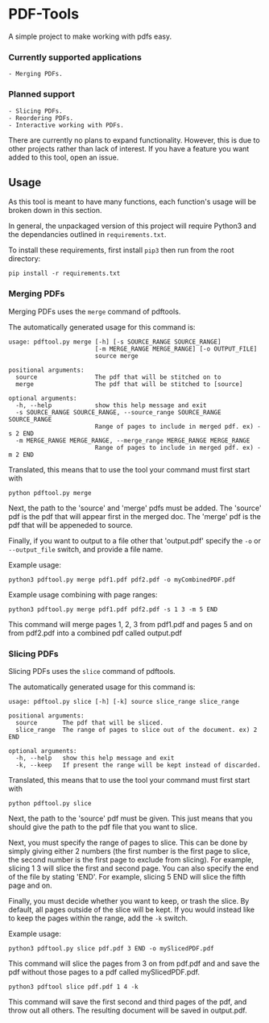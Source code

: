 # PDF-Tools
A simple project to make working with pdfs easy.

### Currently supported applications
    - Merging PDFs.

### Planned support
    - Slicing PDFs.
    - Reordering PDFs.
    - Interactive working with PDFs.
There are currently no plans to expand functionality. However, this
is due to other projects rather than lack of interest. If you have
a feature you want added to this tool, open an issue.

## Usage
As this tool is meant to have many functions, each function's
usage will be broken down in this section.

In general, the unpackaged version of this project will require
Python3 and the dependancies outlined in `requirements.txt`.

To install these requirements, first install `pip3` then
run from the root directory:
``` commanline
pip install -r requirements.txt
```

### Merging PDFs
Merging PDFs uses the `merge` command of pdftools.

The automatically generated usage for this command
is:
``` commandline
usage: pdftool.py merge [-h] [-s SOURCE_RANGE SOURCE_RANGE]
                        [-m MERGE_RANGE MERGE_RANGE] [-o OUTPUT_FILE]
                        source merge

positional arguments:
  source                The pdf that will be stitched on to
  merge                 The pdf that will be stitched to [source]

optional arguments:
  -h, --help            show this help message and exit
  -s SOURCE_RANGE SOURCE_RANGE, --source_range SOURCE_RANGE SOURCE_RANGE
                        Range of pages to include in merged pdf. ex) -s 2 END
  -m MERGE_RANGE MERGE_RANGE, --merge_range MERGE_RANGE MERGE_RANGE
                        Range of pages to include in merged pdf. ex) -m 2 END
```

Translated, this means that to use the tool your command must
first start with
``` commandline
python pdftool.py merge
```

Next, the path to the 'source' and 'merge' pdfs must be added.
The 'source' pdf is the pdf that will appear first in the merged
doc. The 'merge' pdf is the pdf that will be appeneded to source.

Finally, if you want to output to a file other that 'output.pdf'
specify the `-o` or `--output_file` switch, and provide a file name.

Example usage:
``` commandline
python3 pdftool.py merge pdf1.pdf pdf2.pdf -o myCombinedPDF.pdf
```

Example usage combining with page ranges:
``` commandline
python3 pdftool.py merge pdf1.pdf pdf2.pdf -s 1 3 -m 5 END
```
This command will merge pages 1, 2, 3 from pdf1.pdf and pages 5 and on
from pdf2.pdf into a combined pdf called output.pdf

### Slicing PDFs
Slicing PDFs uses the `slice` command of pdftools.

The automatically generated usage for this command
is:
``` commandline
usage: pdftool.py slice [-h] [-k] source slice_range slice_range

positional arguments:
  source       The pdf that will be sliced.
  slice_range  The range of pages to slice out of the document. ex) 2 END

optional arguments:
  -h, --help   show this help message and exit
  -k, --keep   If present the range will be kept instead of discarded.
```

Translated, this means that to use the tool your command must
first start with
``` commandline
python pdftool.py slice
```

Next, the path to the 'source' pdf must be given. This just means
that you should give the path to the pdf file that you want to slice.

Next, you must specify the range of pages to slice. This can be done
by simply giving either 2 numbers (the first number is the first page
to slice, the second number is the first page to exclude from slicing).
For example, slicing 1 3 will slice the first and second page. You can
also specify the end of the file by stating 'END'. For example, slicing
5 END will slice the fifth page and on.

Finally, you must decide whether you want to keep, or trash the slice.
By default, all pages outside of the slice will be kept. If you would
instead like to keep the pages within the range, add the `-k` switch.

Example usage:
``` commandline
python3 pdftool.py slice pdf.pdf 3 END -o mySlicedPDF.pdf
```
This command will slice the pages from 3 on from pdf.pdf and
and save the pdf without those pages to a pdf called mySlicedPDF.pdf.

``` commandline
python3 pdftool slice pdf.pdf 1 4 -k
```
This command will save the first second and third pages of
the pdf, and throw out all others. The resulting document
will be saved in output.pdf.
